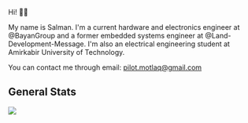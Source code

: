 Hi! 👋🏻

My name is Salman. I'm a current hardware and electronics engineer at @BayanGroup and a former embedded systems engineer at @Land-Development-Message. I'm also an electrical engineering student at Amirkabir University of Technology.

You can contact me through email: pilot.motlaq@gmail.com

## General Stats

![](https://github-readme-stats.vercel.app/api?username=SMotlaq&show_icons=true&count_private=true&hide_rank=true&hide_border=true&include_all_commits=true&card_width=10)
